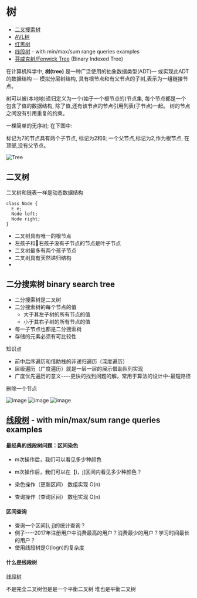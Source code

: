 # 树

* [二叉搜索树](binary-search-tree)
* [AVL树](avl-tree)
* [红黑树](red-black-tree)
* [线段树](segment-tree) - with min/max/sum range queries examples
* [芬威克树/Fenwick Tree](fenwick-tree) (Binary Indexed Tree)

在计算机科学中, **树(tree)** 是一种广泛使用的抽象数据类型(ADT)— 或实现此ADT的数据结构 — 模拟分层树结构, 具有根节点和有父节点的子树,表示为一组链接节点。

树可以被(本地地)递归定义为一个(始于一个根节点的)节点集, 每个节点都是一个包含了值的数据结构, 除了值,还有该节点的节点引用列表(子节点)一起。
树的节点之间没有引用重复的约束。

一棵简单的无序树; 在下图中:

标记为7的节点具有两个子节点, 标记为2和6; 
一个父节点,标记为2,作为根节点, 在顶部,没有父节点。

![Tree](https://upload.wikimedia.org/wikipedia/commons/f/f7/Binary_tree.svg)


## 二叉树

二叉树和链表一样是动态数据结构

```
class Node {
  E e;
  Node left;
  Node right;
}
```
- 二叉树具有唯一的根节点
- 左孩子和右孩子没有子节点的节点是叶子节点
- 二叉树最多有两个孩子节点
- 二叉树具有天然递归结构
- 


## 二分搜索树 binary search tree

- 二分搜索树是二叉树
- 二分搜索树的每个节点的值
  - 大于其左子树的所有节点的值
  - 小于其右子树的所有节点的值
- 每一子节点也都是二分搜索树
- 存储的元素必须有可比较性

知识点

- 前中后序遍历和借助栈的非递归遍历（深度遍历）
- 层级遍历（广度遍历）就是一层一层的展示借助队列实现
- 广度优先遍历的意义----更快的找到问题的解，常用于算法的设计中-最短路径

删除一个节点

![image](https://zky.koocdn.com/club/picture/61ec0508751d4db79db3cfffcac8fe38.png)
![image](https://zky.koocdn.com/club/picture/ec4b9873e30c41f2bcd86b1a664d7bad.png)
![image](https://zky.koocdn.com/club/picture/392962c220a04ceaaa32eaf6fc7b64af.jpg)

## [线段树](segment-tree) - with min/max/sum range queries examples

#### 最经典的线段树问题：区间染色

- m次操作后，我们可以看见多少种颜色
- m次操作后，我们可以在【i，j]区间内看见多少种颜色？

- 染色操作（更新区间） 数组实现  O(n)
- 查询操作（查询区间） 数组实现  O(n)


#### 区间查询

- 查询一个区间[i, j]的统计查询？
- 例子----2017年注册用户中消费最高的用户？消费最少的用户？学习时间最长的用户？
- 使用线段树是O(logn)的复杂度

#### 什么是线段树

[线段树](https://zky.koocdn.com/club/picture/e36845cae84a49a6a8c40febc5127000.jpeg)

不是完全二叉树但是是一个平衡二叉树 堆也是平衡二叉树

